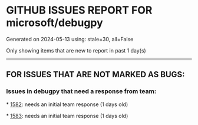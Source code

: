 
# GITHUB ISSUES REPORT FOR microsoft/debugpy


Generated on 2024-05-13 using: stale=30, all=False


Only showing items that are new to report in past 1 day(s)


---

## FOR ISSUES THAT ARE NOT MARKED AS BUGS:


### Issues in debugpy that need a response from team:


\* [1582](https://github.com/microsoft/debugpy/issues/1582 "Run remote Debug success,But restart Debug errorInfo-show: connect ECONNREFUSED ip-address:5678"): needs an initial team response (1 days old)

\* [1583](https://github.com/microsoft/debugpy/issues/1583 "IPython Qt incorrect string formatting in raised error"): needs an initial team response (1 days old)
